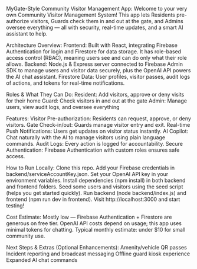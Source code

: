 MyGate-Style Community Visitor Management App:
Welcome to your very own Community Visitor Management System! This app lets Residents pre-authorize visitors, Guards check them in and out at the gate, and Admins oversee everything — all with security, real-time updates, and a smart AI assistant to help.

Architecture Overview:
Frontend: Built with React, integrating Firebase Authentication for login and Firestore for data storage. It has role-based access control (RBAC), meaning users see and can do only what their role allows.
Backend: Node.js & Express server connected to Firebase Admin SDK to manage users and visitor data securely, plus the OpenAI API powers the AI chat assistant.
Firestore Data: User profiles, visitor passes, audit logs of actions, and tokens for real-time notifications.

Roles & What They Can Do:
Resident:	Add visitors, approve or deny visits for their home
Guard:      Check visitors in and out at the gate
Admin:  	Manage users, view audit logs, and oversee everything


Features:
Visitor Pre-authorization: Residents can request, approve, or deny visitors.
Gate Check-in/out: Guards manage visitor entry and exit.
Real-time Push Notifications: Users get updates on visitor status instantly.
AI Copilot: Chat naturally with the AI to manage visitors using plain language commands.
Audit Logs: Every action is logged for accountability.
Secure Authentication: Firebase Authentication with custom roles ensures safe access.

How to Run Locally:
Clone this repo.
Add your Firebase credentials in backend/serviceAccountKey.json.
Set your OpenAI API key in your environment variables.
Install dependencies (npm install) in both backend and frontend folders.
Seed some users and visitors using the seed script (helps you get started quickly).
Run backend (node backend/index.js) and frontend (npm run dev in frontend).
Visit http://localhost:3000 and start testing!

Cost Estimate:
Mostly low — Firebase Authentication + Firestore are generous on free tier.
OpenAI API costs depend on usage; this app uses minimal tokens for chatting.
Typical monthly estimate: under $10 for small community use.


Next Steps & Extras (Optional Enhancements):
Amenity/vehicle QR passes
Incident reporting and broadcast messaging
Offline guard kiosk experience
Expanded AI chat commands
